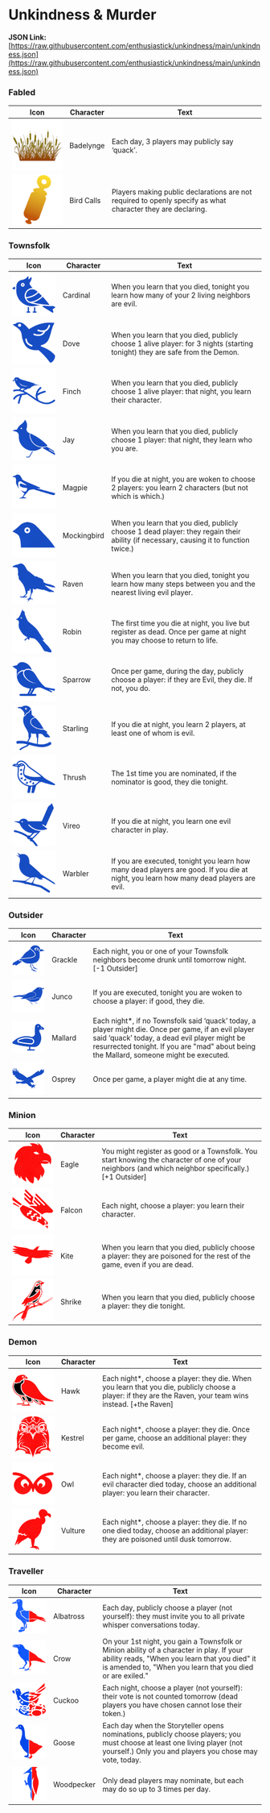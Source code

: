 # Unkindness & Murder

**JSON Link:** [https://raw.githubusercontent.com/enthusiastick/unkindness/main/unkindness.json](https://raw.githubusercontent.com/enthusiastick/unkindness/main/unkindness.json)

### Fabled

Icon | Character | Text
--- | --- | ---
![Badelynge](https://raw.githubusercontent.com/enthusiastick/unkindness/main/img/scaled/badelynge.png) | Badelynge | Each day, 3 players may publicly say ‘quack’.
![Bird Calls](https://raw.githubusercontent.com/enthusiastick/unkindness/main/img/scaled/birdcalls.png) | Bird Calls | Players making public declarations are not required to openly specify as what character they are declaring.

### Townsfolk

Icon | Character | Text
--- | --- | ---
![Cardinal](https://raw.githubusercontent.com/enthusiastick/unkindness/main/img/scaled/cardinal.png) | Cardinal | When you learn that you died, tonight you learn how many of your 2 living neighbors are evil.
![Dove](https://raw.githubusercontent.com/enthusiastick/unkindness/main/img/scaled/dove.png) | Dove | When you learn that you died, publicly choose 1 alive player: for 3 nights (starting tonight) they are safe from the Demon.
![Finch](https://raw.githubusercontent.com/enthusiastick/unkindness/main/img/scaled/finch.png) | Finch | When you learn that you died, publicly choose 1 alive player: that night, you learn their character.
![Jay](https://raw.githubusercontent.com/enthusiastick/unkindness/main/img/scaled/jay.png) | Jay | When you learn that you died, publicly choose 1 player: that night, they learn who you are.
![Magpie](https://raw.githubusercontent.com/enthusiastick/unkindness/main/img/scaled/magpie.png) | Magpie | If you die at night, you are woken to choose 2 players: you learn 2 characters (but not which is which.)
![Mockingbird](https://raw.githubusercontent.com/enthusiastick/unkindness/main/img/scaled/mockingbird.png) | Mockingbird | When you learn that you died, publicly choose 1 dead player: they regain their ability (if necessary, causing it to function twice.)
![Raven](https://raw.githubusercontent.com/enthusiastick/unkindness/main/img/scaled/raven.png) | Raven | When you learn that you died, tonight you learn how many steps between you and the nearest living evil player.
![Robin](https://raw.githubusercontent.com/enthusiastick/unkindness/main/img/scaled/robin.png) | Robin | The first time you die at night, you live but register as dead. Once per game at night you may choose to return to life.
![Sparrow](https://raw.githubusercontent.com/enthusiastick/unkindness/main/img/scaled/sparrow.png) | Sparrow | Once per game, during the day, publicly choose a player: if they are Evil, they die. If not, you do.
![Starling](https://raw.githubusercontent.com/enthusiastick/unkindness/main/img/scaled/starling.png) | Starling | If you die at night, you learn 2 players, at least one of whom is evil.
![Thrush](https://raw.githubusercontent.com/enthusiastick/unkindness/main/img/scaled/thrush.png) | Thrush | The 1st time you are nominated, if the nominator is good, they die tonight.
![Vireo](https://raw.githubusercontent.com/enthusiastick/unkindness/main/img/scaled/vireo.png) | Vireo | If you die at night, you learn one evil character in play.
![Warbler](https://raw.githubusercontent.com/enthusiastick/unkindness/main/img/scaled/warbler.png) | Warbler | If you are executed, tonight you learn how many dead players are good. If you die at night, you learn how many dead players are evil.

### Outsider

Icon | Character | Text
--- | --- | ---
![Grackle](https://raw.githubusercontent.com/enthusiastick/unkindness/main/img/scaled/grackle.png) | Grackle | Each night, you or one of your Townsfolk neighbors become drunk until tomorrow night. [-1 Outsider]
![Junco](https://raw.githubusercontent.com/enthusiastick/unkindness/main/img/scaled/junco.png) | Junco | If you are executed, tonight you are woken to choose a player: if good, they die.
![Mallard](https://raw.githubusercontent.com/enthusiastick/unkindness/main/img/scaled/mallard.png) | Mallard | Each night*, if no Townsfolk said ‘quack’ today, a player might die. Once per game, if an evil player said ‘quack’ today, a dead evil player might be resurrected tonight. If you are \"mad\" about being the Mallard, someone might be executed.
![Osprey](https://raw.githubusercontent.com/enthusiastick/unkindness/main/img/scaled/osprey.png) | Osprey | Once per game, a player might die at any time.

### Minion

Icon | Character | Text
--- | --- | ---
![Eagle](https://raw.githubusercontent.com/enthusiastick/unkindness/main/img/scaled/eagle.png) | Eagle | You might register as good or a Townsfolk. You start knowing the character of one of your neighbors (and which neighbor specifically.) [+1 Outsider]
![Falcon](https://raw.githubusercontent.com/enthusiastick/unkindness/main/img/scaled/falcon.png) | Falcon | Each night, choose a player: you learn their character.
![Kite](https://raw.githubusercontent.com/enthusiastick/unkindness/main/img/scaled/kite.png) | Kite | When you learn that you died, publicly choose a player: they are poisoned for the rest of the game, even if you are dead.
![Shrike](https://raw.githubusercontent.com/enthusiastick/unkindness/main/img/scaled/shrike.png) | Shrike | When you learn that you died, publicly choose a player: they die tonight.

### Demon

Icon | Character | Text
--- | --- | ---
![Hawk](https://raw.githubusercontent.com/enthusiastick/unkindness/main/img/scaled/hawk.png) | Hawk | Each night*, choose a player: they die. When you learn that you die, publicly choose a player: if they are the Raven, your team wins instead. [+the Raven]
![Kestrel](https://raw.githubusercontent.com/enthusiastick/unkindness/main/img/scaled/kestrel.png) | Kestrel | Each night*, choose a player: they die. Once per game, choose an additional player: they become evil.
![Owl](https://raw.githubusercontent.com/enthusiastick/unkindness/main/img/scaled/owl.png) | Owl | Each night*, choose a player: they die. If an evil character died today, choose an additional player: you learn their character.
![Vulture](https://raw.githubusercontent.com/enthusiastick/unkindness/main/img/scaled/vulture.png) | Vulture | Each night*, choose a player: they die. If no one died today, choose an additional player: they are poisoned until dusk tomorrow.

### Traveller

Icon | Character | Text
--- | --- | ---
![Albatross](https://raw.githubusercontent.com/enthusiastick/unkindness/main/img/scaled/albatross.png) | Albatross | Each day, publicly choose a player (not yourself): they must invite you to all private whisper conversations today.
![Crow](https://raw.githubusercontent.com/enthusiastick/unkindness/main/img/scaled/crow.png) | Crow | On your 1st night, you gain a Townsfolk or Minion ability of a character in play. If your ability reads, \"When you learn that you died\" it is amended to, \"When you learn that you died or are exiled.\"
![Cuckoo](https://raw.githubusercontent.com/enthusiastick/unkindness/main/img/scaled/cuckoo.png) | Cuckoo | Each night, choose a player (not yourself): their vote is not counted tomorrow (dead players you have chosen cannot lose their token.)
![Goose](https://raw.githubusercontent.com/enthusiastick/unkindness/main/img/scaled/goose.png) | Goose | Each day when the Storyteller opens nominations, publicly choose players; you must choose at least one living player (not yourself.) Only you and players you chose may vote, today.
![Woodpecker](https://raw.githubusercontent.com/enthusiastick/unkindness/main/img/scaled/woodpecker.png) | Woodpecker | Only dead players may nominate, but each may do so up to 3 times per day.

